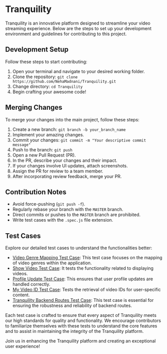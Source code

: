 # Tranquility

Tranquility is an innovative platform designed to streamline your video streaming experience. Below are the steps to set up your development environment and guidelines for contributing to this project.

## Development Setup
Follow these steps to start contributing:

1. Open your terminal and navigate to your desired working folder.
2. Clone the repository: `git clone https://github.com/NehaMadnani/Tranquility.git`
3. Change directory: `cd Tranquility`
4. Begin crafting your awesome code!

## Merging Changes
To merge your changes into the main project, follow these steps:

1. Create a new branch: `git branch -b your_branch_name`
2. Implement your amazing changes.
3. Commit your changes: `git commit -m "Your descriptive commit message"`
4. Push to the branch: `git push`
5. Open a new Pull Request (PR).
6. In the PR, describe your changes and their impact.
7. If your changes involve UI updates, attach screenshots.
8. Assign the PR for review to a team member.
9. After incorporating review feedback, merge your PR.

## Contribution Notes
- Avoid force-pushing (`git push -f`).
- Regularly rebase your branch with the `MASTER` branch.
- Direct commits or pushes to the `MASTER` branch are prohibited.
- Write test cases with the `.spec.js` file extension.

## Test Cases
Explore our detailed test cases to understand the functionalities better:


- [Video Genre Mapping Test Case](https://github.com/NehaMadnani/Tranquility/blob/main/test/videoGenreMapping.spec.js): This test case focuses on the mapping of video genres within the application.
- [Show Video Test Case](https://github.com/NehaMadnani/Tranquility/blob/main/test/showVideo.spec.js): It tests the functionality related to displaying videos.
- [Profile Update Test Case](https://github.com/NehaMadnani/Tranquility/blob/main/test/profileUpdate.spec.js): This ensures that user profile updates are handled correctly.
- [My Video ID Test Case](https://github.com/NehaMadnani/Tranquility/blob/main/test/html.spec.js): Tests the retrieval of video IDs for user-specific content.
- [Tranquility Backend Routes Test Case](https://github.com/NehaMadnani/Tranquility/blob/main/tranquility-backend-v1/routes.test.js): This test case is essential for ensuring the robustness and reliability of backend routes.


Each test case is crafted to ensure that every aspect of Tranquility meets our high standards for quality and functionality. We encourage contributors to familiarize themselves with these tests to understand the core features and to assist in maintaining the integrity of the Tranquility platform.

Join us in enhancing the Tranquility platform and creating an exceptional user experience!
